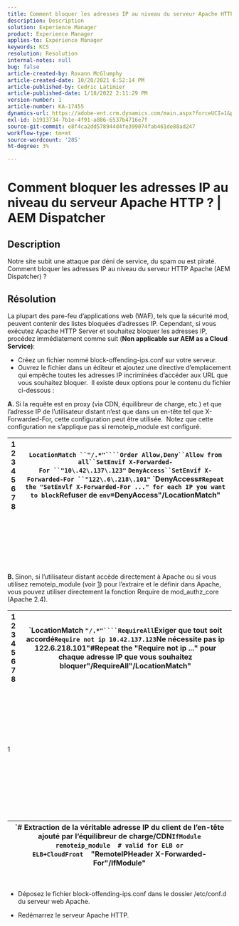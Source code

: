 ```yaml
---
title: Comment bloquer les adresses IP au niveau du serveur Apache HTTP ? | AEM Dispatcher
description: Description
solution: Experience Manager
product: Experience Manager
applies-to: Experience Manager
keywords: KCS
resolution: Resolution
internal-notes: null
bug: false
article-created-by: Roxann McGlumphy
article-created-date: 10/20/2021 6:52:14 PM
article-published-by: Cedric Latimier
article-published-date: 1/18/2022 2:11:29 PM
version-number: 1
article-number: KA-17455
dynamics-url: https://adobe-ent.crm.dynamics.com/main.aspx?forceUCI=1&pagetype=entityrecord&etn=knowledgearticle&id=448e02d5-d631-ec11-b6e5-000d3a5ba97a
exl-id: b1913734-7b1e-4f91-a886-6537b4716e7f
source-git-commit: e8f4ca2dd578944d4fe399074fab461de88ad247
workflow-type: tm+mt
source-wordcount: '285'
ht-degree: 3%

---
```


# Comment bloquer les adresses IP au niveau du serveur Apache HTTP ? | AEM Dispatcher

## Description


Notre site subit une attaque par déni de service, du spam ou est piraté. Comment bloquer les adresses IP au niveau du serveur HTTP Apache (AEM Dispatcher) ?


## Résolution


La plupart des pare-feu d’applications web (WAF), tels que la sécurité mod, peuvent contenir des listes bloquées d’adresses IP. Cependant, si vous exécutez Apache HTTP Server et souhaitez bloquer les adresses IP, procédez immédiatement comme suit (<b>Non applicable sur AEM as a Cloud Service)</b>:

- Créez un fichier nommé block-offending-ips.conf sur votre serveur.
- Ouvrez le fichier dans un éditeur et ajoutez une directive d’emplacement qui empêche toutes les adresses IP incriminées d’accéder aux URL que vous souhaitez bloquer.  Il existe deux options pour le contenu du fichier ci-dessous :


<b>A. </b>Si la requête est en proxy (via CDN, équilibreur de charge, etc.) et que l’adresse IP de l’utilisateur distant n’est que dans un en-tête tel que X-Forwarded-For, cette configuration peut être utilisée.  Notez que cette configuration ne s’applique pas si remoteip_module est configuré.


| 1<br>  2<br>  3<br>  4<br>  5<br>  6<br>  7<br>  8 | `LocationMatch ``"/.*"````Order Allow,Deny``Allow from all``SetEnvif X-Forwarded-For ``"10\.42\.137\.123"` `DenyAccess``SetEnvif X-Forwarded-For ``"122\.6\.218\.101"` `DenyAccess``#Repeat the "SetEnvlf X-Forwarded-For ..." for each IP you want to block``Refuser de ``env``=DenyAccess&quot;/LocationMatch&quot; |
| --- | --- |

<br><br><br><br><br> <br><br>
<b>B. </b>Sinon, si l’utilisateur distant accède directement à Apache ou si vous utilisez remoteip_module (voir [1](https://helpx.adobe.com/experience-manager/kb/block-ips-apache-http-server.html#remoteip_module)) pour l’extraire et le définir dans Apache, vous pouvez utiliser directement la fonction Require de mod_authz_core (Apache 2.4).


| 1<br>  2<br>  3<br>  4<br>  5<br>  6<br>  7<br>  8 | `LocationMatch ``"/.*"````RequireAll``Exiger que tout soit accordé``Require not ip 10.42.137.123``Ne nécessite pas ip 122.6.218.101&quot;#Repeat the &quot;Require not ip ...&quot; pour chaque adresse IP que vous souhaitez bloquer&quot;/RequireAll&quot;/LocationMatch&quot; |
| --- | --- |

<br><br><br><br><br> <br><br>
1
<br><br><br><br><br> <br><br><br><br>

| `# Extraction de la véritable adresse IP du client de l’en-tête ajouté par l’équilibreur de charge/CDN``IfModule remoteip_module``    ``# valid for ELB or ELB+CloudFront``    &quot;RemoteIPHeader X-Forwarded-For&quot;/IfModule&quot; |
| --- |

 
- Déposez le fichier block-offending-ips.conf dans le dossier /etc/conf.d du serveur web Apache.


- Redémarrez le serveur Apache HTTP.
